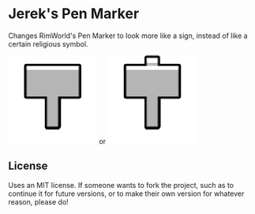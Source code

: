 # Jerek's Pen Marker

Changes RimWorld's Pen Marker to look more like a sign, instead of like a certain religious symbol.

![Jerek's Pen Marker](/Textures/Things/Building/Furniture/PenMarker.png) or ![Jerek's Pen Marker Alt](/Textures/Things/Building/Furniture/PenMarkerAlt.png)

## License

Uses an MIT license. If someone wants to fork the project, such as to continue it for future versions, or to make their own version for whatever reason, please do!
